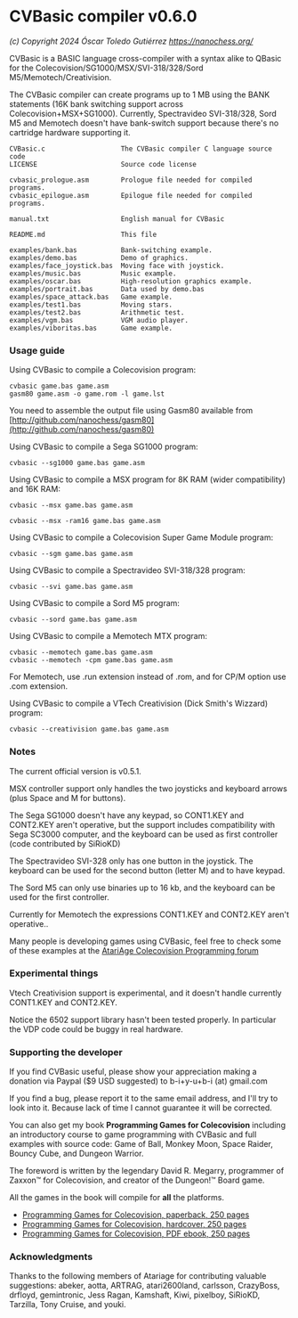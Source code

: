 # CVBasic compiler v0.6.0
*(c) Copyright 2024 Óscar Toledo Gutiérrez*
*https://nanochess.org/*

CVBasic is a BASIC language cross-compiler with a syntax alike to QBasic for the Colecovision/SG1000/MSX/SVI-318/328/Sord M5/Memotech/Creativision.

The CVBasic compiler can create programs up to 1 MB using the BANK statements (16K bank switching support across Colecovision+MSX+SG1000). Currently, Spectravideo SVI-318/328, Sord M5 and Memotech doesn't have bank-switch support because there's no cartridge hardware supporting it.

    CVBasic.c                   The CVBasic compiler C language source code
    LICENSE                     Source code license

    cvbasic_prologue.asm        Prologue file needed for compiled programs.
    cvbasic_epilogue.asm        Epilogue file needed for compiled programs.

    manual.txt                  English manual for CVBasic

    README.md                   This file
    
    examples/bank.bas           Bank-switching example.
    examples/demo.bas           Demo of graphics.
    examples/face_joystick.bas  Moving face with joystick.
    examples/music.bas          Music example.
    examples/oscar.bas          High-resolution graphics example.
    examples/portrait.bas       Data used by demo.bas
    examples/space_attack.bas   Game example.
    examples/test1.bas          Moving stars.
    examples/test2.bas          Arithmetic test.
    examples/vgm.bas            VGM audio player.
    examples/viboritas.bas      Game example.


### Usage guide

Using CVBasic to compile a Colecovision program:

    cvbasic game.bas game.asm
    gasm80 game.asm -o game.rom -l game.lst

You need to assemble the output file using Gasm80 available from [http://github.com/nanochess/gasm80](http://github.com/nanochess/gasm80)

Using CVBasic to compile a Sega SG1000 program:

    cvbasic --sg1000 game.bas game.asm

Using CVBasic to compile a MSX program for 8K RAM (wider compatibility) and 16K RAM:

    cvbasic --msx game.bas game.asm

    cvbasic --msx -ram16 game.bas game.asm

Using CVBasic to compile a Colecovision Super Game Module program:

    cvbasic --sgm game.bas game.asm

Using CVBasic to compile a Spectravideo SVI-318/328 program:

    cvbasic --svi game.bas game.asm

Using CVBasic to compile a Sord M5 program:

    cvbasic --sord game.bas game.asm

Using CVBasic to compile a Memotech MTX program:

    cvbasic --memotech game.bas game.asm
    cvbasic --memotech -cpm game.bas game.asm

For Memotech, use .run extension instead of .rom, and for CP/M option use .com extension.

Using CVBasic to compile a VTech Creativision (Dick Smith's Wizzard) program:

    cvbasic --creativision game.bas game.asm
    
### Notes

The current official version is v0.5.1.

MSX controller support only handles the two joysticks and keyboard arrows (plus Space and M for buttons).

The Sega SG1000 doesn't have any keypad, so CONT1.KEY and CONT2.KEY aren't operative, but the support includes compatibility with Sega SC3000 computer, and the keyboard can be used as first controller (code contributed by SiRioKD)

The Spectravideo SVI-328 only has one button in the joystick. The keyboard can be used for the second button (letter M) and to have keypad.

The Sord M5 can only use binaries up to 16 kb, and the keyboard can be used for the first controller.

Currently for Memotech the expressions CONT1.KEY and CONT2.KEY aren't operative..

Many people is developing games using CVBasic, feel free to check some of these examples at the [AtariAge Colecovision Programming forum](https://forums.atariage.com/forum/55-colecovision-programming/)


### Experimental things

Vtech Creativision support is experimental, and it doesn't handle currently CONT1.KEY and CONT2.KEY.

Notice the 6502 support library hasn't been tested properly. In particular the VDP code could be buggy in real hardware.


### Supporting the developer

If you find CVBasic useful, please show your appreciation making a donation via Paypal ($9 USD suggested) to b-i+y-u+b-i (at) gmail.com

If you find a bug, please report it to the same email address, and I'll try to look into it. Because lack of time I cannot guarantee it will be corrected.

You can also get my book **Programming Games for Colecovision** including an introductory course to game programming with CVBasic and full examples with source code: Game of Ball, Monkey Moon, Space Raider, Bouncy Cube, and Dungeon Warrior.

The foreword is written by the legendary David R. Megarry, programmer of Zaxxon™ for Colecovision, and creator of the Dungeon!™ Board game.

All the games in the book will compile for **all** the platforms.

* [Programming Games for Colecovision, paperback, 250 pages](https://www.lulu.com/shop/oscar-toledo-gutierrez/programming-games-for-colecovision/paperback/product-95qvzj8.html?page=1&pageSize=4)
* [Programming Games for Colecovision, hardcover, 250 pages](https://www.lulu.com/shop/oscar-toledo-gutierrez/programming-games-for-colecovision/hardcover/product-84nm767.html?page=1&pageSize=4)
* [Programming Games for Colecovision, PDF ebook, 250 pages](https://nanochess.org/store.html)


### Acknowledgments

Thanks to the following members of Atariage for contributing valuable suggestions: abeker, aotta, ARTRAG, atari2600land, carlsson, CrazyBoss, drfloyd, gemintronic, Jess Ragan, Kamshaft, Kiwi, pixelboy, SiRioKD, Tarzilla, Tony Cruise, and youki.
